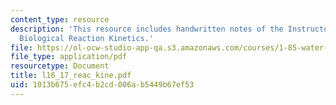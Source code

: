 ```yaml
---
content_type: resource
description: 'This resource includes handwritten notes of the Instructor on the topic:
  Biological Reaction Kinetics.'
file: https://ol-ocw-studio-app-qa.s3.amazonaws.com/courses/1-85-water-and-wastewater-treatment-engineering-spring-2006/1013b675efc4b2cd006ab5449b67ef53_l16_17_reac_kine.pdf
file_type: application/pdf
resourcetype: Document
title: l16_17_reac_kine.pdf
uid: 1013b675-efc4-b2cd-006a-b5449b67ef53
---
```

